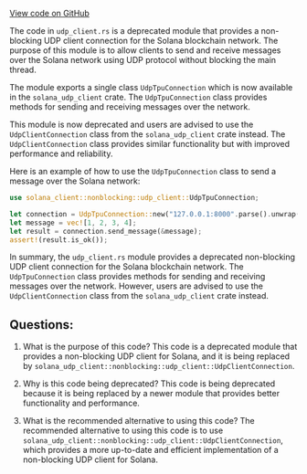 [View code on GitHub](https://github.com/solana-labs/solana/blob/master/client/src/nonblocking/udp_client.rs)

The code in `udp_client.rs` is a deprecated module that provides a non-blocking UDP client connection for the Solana blockchain network. The purpose of this module is to allow clients to send and receive messages over the Solana network using UDP protocol without blocking the main thread. 

The module exports a single class `UdpTpuConnection` which is now available in the `solana_udp_client` crate. The `UdpTpuConnection` class provides methods for sending and receiving messages over the network. 

This module is now deprecated and users are advised to use the `UdpClientConnection` class from the `solana_udp_client` crate instead. The `UdpClientConnection` class provides similar functionality but with improved performance and reliability. 

Here is an example of how to use the `UdpTpuConnection` class to send a message over the Solana network:

```rust
use solana_client::nonblocking::udp_client::UdpTpuConnection;

let connection = UdpTpuConnection::new("127.0.0.1:8000".parse().unwrap());
let message = vec![1, 2, 3, 4];
let result = connection.send_message(&message);
assert!(result.is_ok());
```

In summary, the `udp_client.rs` module provides a deprecated non-blocking UDP client connection for the Solana blockchain network. The `UdpTpuConnection` class provides methods for sending and receiving messages over the network. However, users are advised to use the `UdpClientConnection` class from the `solana_udp_client` crate instead.
## Questions: 
 1. What is the purpose of this code?
   This code is a deprecated module that provides a non-blocking UDP client for Solana, and it is being replaced by `solana_udp_client::nonblocking::udp_client::UdpClientConnection`.

2. Why is this code being deprecated?
   This code is being deprecated because it is being replaced by a newer module that provides better functionality and performance.

3. What is the recommended alternative to using this code?
   The recommended alternative to using this code is to use `solana_udp_client::nonblocking::udp_client::UdpClientConnection`, which provides a more up-to-date and efficient implementation of a non-blocking UDP client for Solana.